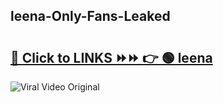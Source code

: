 
 ## leena-Only-Fans-Leaked

# <h2><a href="https://clipsfans.com/leena&ref=git">🔗 Click to LINKS ⏩⏩ 👉 🟢 leena </a></h2>

<a href="https://clipsfans.com/leena&ref=git" rel="nofollow" data-target="animated-image.originalLink"><img src="https://i.ibb.co.com/xMMVF88/686577567.gif" alt="Viral Video Original" style="max-width: 100%; display: inline-block;" data-target="animated-image.originalImage"></a>
